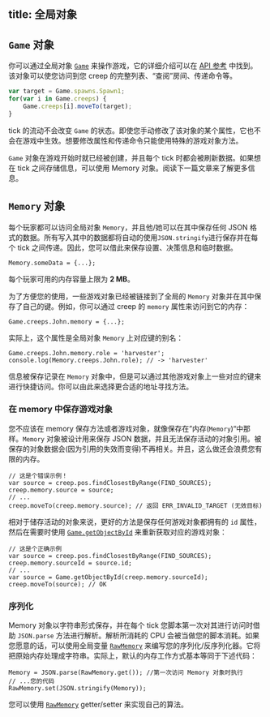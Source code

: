 title: 全局对象
---

## `Game` 对象

你可以通过全局对象 [`Game`](/api/#Game) 来操作游戏，它的详细介绍可以在 [API 参考](/api/) 中找到。该对象可以使您访问到您 creep 的完整列表、“查阅”房间、传递命令等。

```javascript
var target = Game.spawns.Spawn1;
for(var i in Game.creeps) {
    Game.creeps[i].moveTo(target);
}  
```

tick 的流动不会改变 `Game` 的状态。即使您手动修改了该对象的某个属性，它也不会在游戏中生效。想要修改属性和传递命令只能使用特殊的游戏对象方法。

`Game` 对象在游戏开始时就已经被创建，并且每个 tick 时都会被刷新数据。如果想在 tick 之间存储信息，可以使用 Memory 对象。阅读下一篇文章来了解更多信息。

## `Memory` 对象

每个玩家都可以访问全局对象 `Memory`，并且他/她可以在其中保存任何 JSON 格式的数据。所有写入其中的数据都将自动的使用`JSON.stringify`进行保存并在每个 tick 之间传递。因此，您可以借此来保存设置、决策信息和临时数据。

    Memory.someData = {...};

每个玩家可用的内存容量上限为 **2 MB**。

为了方便您的使用，一些游戏对象已经被链接到了全局的 `Memory` 对象并在其中保存了自己的键。例如，你可以通过 creep 的 `memory` 属性来访问到它的内存：

    Game.creeps.John.memory = {...};

实际上，这个属性是全局对象 `Memory` 上对应键的别名：

    Game.creeps.John.memory.role = 'harvester';
    console.log(Memory.creeps.John.role); // -> 'harvester'

信息被保存记录在 `Memory` 对象中，但是可以通过其他游戏对象上一些对应的键来进行快捷访问。你可以由此来选择更合适的地址寻找方法。

### 在 memory 中保存游戏对象

您不应该在 memory 保存方法或者游戏对象，就像保存在”内存(`Memory`)“中那样。`Memory` 对象被设计用来保存 JSON 数据，并且无法保存活动的对象引用。被保存的对象数据会(因为引用的失效而变得)不再相关。并且，这么做还会浪费您有限的内存。

    // 这是个错误示例！
    var source = creep.pos.findClosestByRange(FIND_SOURCES);
    creep.memory.source = source;
    // ... 
    creep.moveTo(creep.memory.source); // 返回 ERR_INVALID_TARGET (无效目标)

相对于储存活动的对象来说，更好的方法是保存任何游戏对象都拥有的 `id` 属性，然后在需要时使用 [`Game.getObjectById`](/api/#Game.getObjectById) 来重新获取对应的游戏对象：

    // 这是个正确示例
    var source = creep.pos.findClosestByRange(FIND_SOURCES);
    creep.memory.sourceId = source.id;
    // ...
    var source = Game.getObjectById(creep.memory.sourceId);
    creep.moveTo(source); // OK

### 序列化

Memory 对象以字符串形式保存，并在每个 tick 您脚本第一次对其进行访问时借助 `JSON.parse` 方法进行解析。解析所消耗的 CPU 会被当做您的脚本消耗。如果您愿意的话，可以使用全局变量 [`RawMemory`](/api/#RawMemory) 来编写您的序列化/反序列化器。它将把原始内存处理成字符串。实际上，默认的内存工作方式基本等同于下述代码：

    Memory = JSON.parse(RawMemory.get()); //第一次访问 Memory 对象时执行
    // ...您的代码
    RawMemory.set(JSON.stringify(Memory));

您可以使用 [`RawMemory`](/api/#RawMemory) getter/setter 来实现自己的算法。
